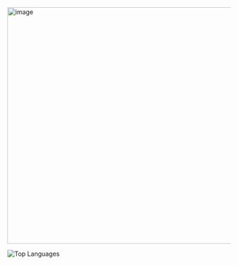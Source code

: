 <img width="534" height="534" alt="image" src="https://github.com/user-attachments/assets/0ae0a86e-d5fd-471f-b9ca-5e2117d5e18f" />


![Top Languages](https://github-readme-stats.vercel.app/api/top-langs/?username=Psycho-Octopus&layout=compact&theme=dark)
